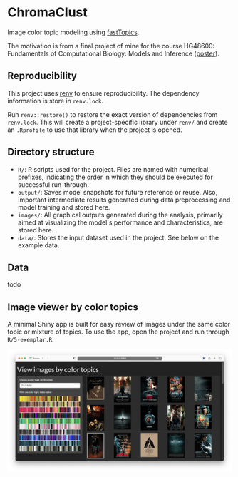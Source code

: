 # ChromaClust

Image color topic modeling using
[fastTopics](https://github.com/stephenslab/fastTopics).

The motivation is from a final project of mine for the course
HG48600: Fundamentals of Computational Biology: Models and Inference
([poster](https://nanx.me/posters/chromaclust-poster-hg48600.pdf)).

## Reproducibility

This project uses [renv](https://rstudio.github.io/renv/) to ensure reproducibility. The dependency information is store in `renv.lock`.

Run `renv::restore()` to restore the exact version of dependencies
from `renv.lock`. This will create a project-specific library under
`renv/` and create an `.Rprofile` to use that library when the project
is opened.

## Directory structure

- `R/`: R scripts used for the project. Files are named with numerical
  prefixes, indicating the order in which they should be executed for
  successful run-through.
- `output/`: Saves model snapshots for future reference or reuse.
  Also, important intermediate results generated during data
  preprocessing and model training and stored here.
- `images/`: All graphical outputs generated during the analysis,
  primarily aimed at visualizing the model's performance and
  characteristics, are stored here.
- `data/`: Stores the input dataset used in the project.
  See below on the example data.

## Data

todo

## Image viewer by color topics

A minimal Shiny app is built for easy review of images under
the same color topic or mixture of topics.
To use the app, open the project and run through `R/5-exemplar.R`.

![Shiny app for viewing images by color topics.](images/exemplar.png)

